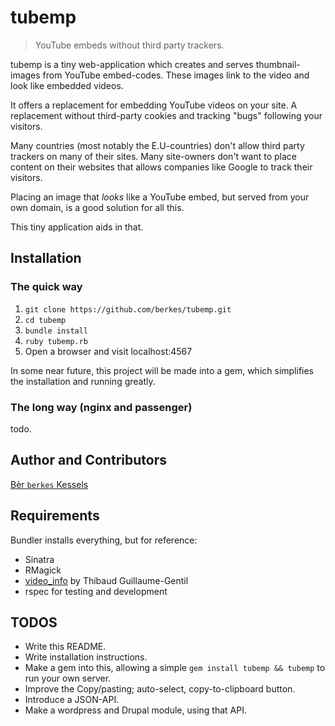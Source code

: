# tubemp

> YouTube embeds without third party trackers.

tubemp is a tiny web-application which creates and serves thumbnail-images from YouTube embed-codes. These images link to the video and look like embedded videos.

It offers a replacement for embedding YouTube videos on your site. A
replacement without third-party cookies and tracking "bugs" following your
visitors.

Many countries (most notably the E.U-countries) don't allow third party
trackers on many of their sites. Many site-owners don't want to place
content on their websites that allows companies like Google to track
their visitors. 

Placing an image that *looks* like a YouTube embed, but served from your
own domain, is a good solution for all this.

This tiny application aids in that.

## Installation

### The quick way

1. `git clone https://github.com/berkes/tubemp.git`
1. `cd tubemp`
1. `bundle install`
1. `ruby tubemp.rb`
1. Open a browser and visit localhost:4567

In some near future, this project will be made into a gem, which
simplifies the installation and running greatly.

### The long way (nginx and passenger)

todo.

## Author and Contributors

[Bèr `berkes` Kessels](http://berk.es)

## Requirements

Bundler installs everything, but for reference:

* Sinatra
* RMagick
* [video_info](https://rubygems.org/gems/video_info) by Thibaud Guillaume-Gentil
* rspec for testing and development

## TODOS
* Write this README.
* Write installation instructions.
* Make a gem into this, allowing a simple `gem install tubemp && tubemp`
  to run your own server.
* Improve the Copy/pasting; auto-select, copy-to-clipboard button.
* Introduce a JSON-API.
* Make a wordpress and Drupal module, using that API.
